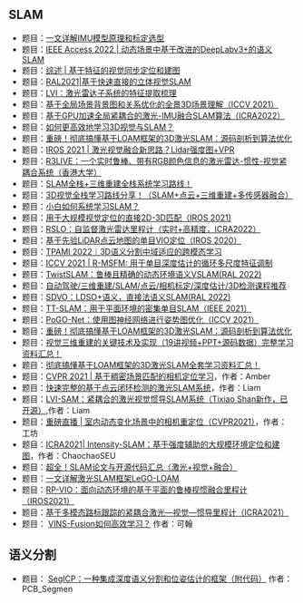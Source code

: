 ## SLAM

- 题目：[一文详解IMU模型原理和标定选型](https://zhuanlan.zhihu.com/p/509264724)
- 题目：[IEEE Access 2022 | 动态场景中基于改进的DeepLabv3+的语义SLAM](https://zhuanlan.zhihu.com/p/509189596)
- 题目：[综述 | 基于特征的视觉同步定位和建图](https://zhuanlan.zhihu.com/p/503311648)
- 题目：[RAL2021|基于快速直接的立体视觉SLAM](https://zhuanlan.zhihu.com/p/503307023)
- 题目：[LVI：激光雷达子系统的特征提取梳理](https://zhuanlan.zhihu.com/p/469650336)
- 题目：[基于全局场景背景图和关系优化的全景3D场景理解（ICCV 2021）](https://zhuanlan.zhihu.com/p/469651790)
- 题目：[基于GPU加速全局紧耦合的激光-IMU融合SLAM算法（ICRA2022）](https://zhuanlan.zhihu.com/p/470461443)
- 题目：[如何更高效地学习3D视觉与SLAM？](https://zhuanlan.zhihu.com/p/483896178)
- 题目：[重磅！彻底搞懂基于LOAM框架的3D激光SLAM：源码剖析到算法优化](https://zhuanlan.zhihu.com/p/483917923)
- 题目：[IROS 2021 | 激光视觉融合新思路？Lidar强度图+VPR](https://zhuanlan.zhihu.com/p/483910659)
- 题目：[R3LIVE：一个实时鲁棒、带有RGB颜色信息的激光雷达-惯性-视觉紧耦合系统（香港大学）](https://zhuanlan.zhihu.com/p/415884551)
- 题目：[SLAM全栈+三维重建全栈系统学习路线！](https://zhuanlan.zhihu.com/p/415886143)
- 题目：[3D视觉全栈学习路线分享！（SLAM+点云+三维重建+多传感器融合）](https://zhuanlan.zhihu.com/p/415887499)
- 题目：[小白如何系统学习SLAM？](https://zhuanlan.zhihu.com/p/415888602)
- 题目：[用于大规模视觉定位的直接2D-3D匹配（IROS 2021)](https://zhuanlan.zhihu.com/p/521363811)
- 题目：[RSLO：自监督激光雷达里程计（实时+高精度，ICRA2022）](https://zhuanlan.zhihu.com/p/537014893)
- 题目：[基于先验LiDAR点云地图的单目VIO定位（IROS 2020）](https://zhuanlan.zhihu.com/p/410804547)
- 题目：[TPAMI 2022｜3D语义分割中域适应的跨模态学习](https://zhuanlan.zhihu.com/p/524023728)
- 题目：[ICCV 2021 | R-MSFM: 用于单目深度估计的循环多尺度特征调制](https://zhuanlan.zhihu.com/p/492737038)
- 题目：[TwistSLAM：鲁棒且精确的动态环境语义VSLAM(RAL 2022)](https://zhuanlan.zhihu.com/p/530597112)
- 题目：[自动驾驶/三维重建/SLAM/点云/相机标定/深度估计/3D检测课程推荐](https://zhuanlan.zhihu.com/p/530603268)
- 题目：[SDVO：LDSO+语义，直接法语义SLAM(RAL 2022)](https://zhuanlan.zhihu.com/p/537004490)
- 题目：[TT-SLAM：用于平面环境的密集单目SLAM（IEEE 2021）](https://zhuanlan.zhihu.com/p/537008473)
- 题目：[PoGO-Net：使用图神经网络进行姿势图优化（ICCV 2021）](https://zhuanlan.zhihu.com/p/509268044)
- 题目：[重磅！彻底搞懂基于LOAM框架的3D激光SLAM：源码剖析到算法优化](https://zhuanlan.zhihu.com/p/483917923)
- 题目：[视觉三维重建的关键技术及实现（19讲视频+PPT+源码数据）完整学习资料汇总！](https://zhuanlan.zhihu.com/p/422206354)
- 题目：[彻底搞懂基于LOAM框架的3D激光SLAM全套学习资料汇总！](https://zhuanlan.zhihu.com/p/422209143)
- 题目：[CVPR 2021 | 基于稠密场景匹配的相机定位学习](https://mp.weixin.qq.com/s/L5_xa2K0lOtAZi7DtvwE3w)，作者：Amber
- 题目：[快速完整的基于点云闭环检测的激光SLAM系统](https://mp.weixin.qq.com/s/6XZCW3m6SuzkKi0c5T2zww)，作者：Liam
- 题目：[LVI-SAM：紧耦合的激光视觉惯导SLAM系统（Tixiao Shan新作，已开源）](https://mp.weixin.qq.com/s/NQoMP3gCsiaPgofdt2QejA),作者：Liam
- 题目：[重磅直播 | 室内动态变化场景中的相机重定位（CVPR2021）](https://mp.weixin.qq.com/s/QXor-Nt92Ih2cnRoSLJAAA)，作者：工坊
- 题目：[ICRA2021| Intensity-SLAM：基于强度辅助的大规模环境定位和建图](https://mp.weixin.qq.com/s/vnf-wFSP4y61TN-uC6cL9Q)，作者：ChaochaoSEU
- 题目：[超全！SLAM论文与开源代码汇总（激光+视觉+融合）](https://zhuanlan.zhihu.com/p/423979070)
- 题目：[一文详解激光SLAM框架LeGO-LOAM](https://zhuanlan.zhihu.com/p/426280500)
- 题目：[RP-VIO：面向动态环境的基于平面的鲁棒视惯融合里程计（IROS2021）](https://zhuanlan.zhihu.com/p/433158403)  
- 题目：[基于多模态路标跟踪的紧耦合激光—视觉—惯导里程计（ICRA2021）](https://zhuanlan.zhihu.com/p/433161792)    
- 题目：  [VINS-Fusion如何高效学习？](https://zhuanlan.zhihu.com/p/440092139)  作者：可翰





## 语义分割

- 题目： [SegICP：一种集成深度语义分割和位姿估计的框架（附代码）](https://zhuanlan.zhihu.com/p/444295453)   作者：PCB_Segmen